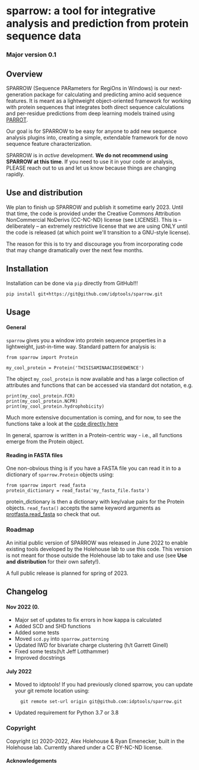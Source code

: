 # sparrow: a tool for integrative analysis and prediction from protein sequence data 


### Major version 0.1


## Overview
SPARROW (Sequence PARameters for RegiOns in Windows) is our next-generation package for calculating and predicting amino acid sequence features. It is meant as a lightweight object-oriented framework for working with protein sequences that integrates both direct sequence calculations and per-residue predictions from deep learning models trained using [PARROT](https://elifesciences.org/articles/70576). 

Our goal is for SPARROW to be easy for anyone to add new sequence analysis plugins into, creating a simple, extendable framework for de novo sequence feature characterization.

SPARROW is in *active* development. **We do not recommend using SPARROW at this time**. If you need to use it in your code or analysis, PLEASE reach out to us and let us know because things are changing rapidly.

## Use and distribution
We plan to finish up SPARROW and publish it sometime early 2023. Until that time, the code is provided under the Creative Commons Attribution NonCommercial NoDerivs (CC-NC-ND) license (see LICENSE). This is – deliberately – an extremely restrictive license that we are using ONLY until the code is released (at which point we'll transition to a GNU-style license). 

The reason for this is to try and discourage you from incorporating code that may change dramatically over the next few months.


## Installation
Installation can be done via `pip` directly from GitHub!!!

	pip install git+https://git@github.com/idptools/sparrow.git
	

## Usage

#### General
`sparrow` gives you a window into protein sequence properties in a lightweight, just-in-time way. Standard pattern for analysis is:

	from sparrow import Protein
	
	my_cool_protein = Protein('THISISAMINAACIDSEQWENCE')
	
The object `my_cool_protein` is now available and has a large collection of attributes and functions that can be accessed via standard dot notation, e.g.

	print(my_cool_protein.FCR)
	print(my_cool_protein.NCPR)
	print(my_cool_protein.hydrophobicity)

Much more extensive documentation is coming, and for now, to see the functions take a look at the [code directly here](https://github.com/holehouse-lab/sparrow/blob/main/sparrow/protein.py)

In general, sparrow is written in a Protein-centric way - i.e., all functions emerge from the Protein object.

#### Reading in FASTA files
One non-obvious thing is if you have a FASTA file you can read it in to a dictionary of `sparrow.Protein` objects using:

	from sparrow import read_fasta
	protein_dictionary = read_fasta('my_fasta_file.fasta')
	
protein_dictionary is then a dictionary with key/value pairs for the Protein objects. `read_fasta()` accepts the same keyword arguments as [protfasta.read_fasta](https://protfasta.readthedocs.io/en/latest/read_fasta.html) so check that out.

### Roadmap
An initial public version of SPARROW was released in June 2022 to enable existing tools developed by the Holehouse lab to use this code. This version is not meant for those outside the Holehouse lab to take and use (see **Use and distribution** for their own safety!).

A full public release is planned for spring of 2023.

## Changelog

#### Nov 2022 (0.
* Major set of updates to fix errors in how kappa is calculated
* Added SCD and SHD functions
* Added some tests
* Moved `scd.py` into `sparrow.patterning`
* Updated IWD for bivariate charge clustering (h/t Garrett Ginell)
* Fixed some tests(h/t Jeff Lotthammer)
* Improved docstrings

#### July 2022
* Moved to idptools! If you had previously cloned sparrow, you can update your git remote location using:

		git remote set-url origin git@github.com:idptools/sparrow.git


* Updated requirement for Python 3.7 or 3.8


### Copyright

Copyright (c) 2020-2022, Alex Holehouse & Ryan Emenecker, built in the Holehouse lab. Currently shared under a CC BY-NC-ND license. 


#### Acknowledgements
 
